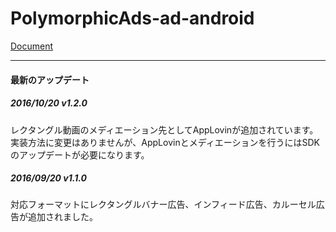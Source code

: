 # PolymorphicAds-ad-android

[Document](https://github.com/FullSpeedInc-SmartPhoneDepartment/PolymorphicAds-ad-android/wiki)

---

#### 最新のアップデート

##### 2016/10/20 v1.2.0
レクタングル動画のメディエーション先としてAppLovinが追加されています。
実装方法に変更はありませんが、AppLovinとメディエーションを行うにはSDKのアップデートが必要になります。

##### 2016/09/20 v1.1.0

対応フォーマットにレクタングルバナー広告、インフィード広告、カルーセル広告が追加されました。
